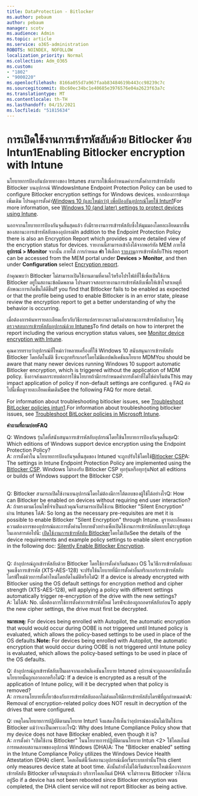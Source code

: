 ```yaml
---
title: DataProtection - Bitlocker
ms.author: pebaum
author: pebaum
manager: scotv
ms.audience: Admin
ms.topic: article
ms.service: o365-administration
ROBOTS: NOINDEX, NOFOLLOW
localization_priority: Normal
ms.collection: Adm_O365
ms.custom:
- "1802"
- "9000220"
ms.openlocfilehash: 8166a055d7a967faab83484619b443cc98239c7c
ms.sourcegitcommit: 8bc60ec34bc1e40685e3976576e04a2623f63a7c
ms.translationtype: MT
ms.contentlocale: th-TH
ms.lasthandoff: 04/15/2021
ms.locfileid: "51815634"
---
```

# <a name="enabling-bitlocker-encryption-with-intune"></a><span data-ttu-id="8bbbe-102">การเปิดใช้งานการเข้ารหัสลับด้วย Bitlocker ด้วย Intun1</span><span class="sxs-lookup"><span data-stu-id="8bbbe-102">Enabling Bitlocker encryption with Intune</span></span>

<span data-ttu-id="8bbbe-103">นโยบายการป้องกันปลายทางของ Intunes สามารถใช้เพื่อกําหนดค่าการตั้งค่าการเข้ารหัสลับ Bitlocker บนอุปกรณ์ Windows</span><span class="sxs-lookup"><span data-stu-id="8bbbe-103">Intune Endpoint Protection Policy can be used to configure Bitlocker encryption settings for Windows devices.</span></span> <span data-ttu-id="8bbbe-104">หากต้องการข้อมูลเพิ่มเติม โปรดดูการตั้งค่า[Windows 10 (และใหม่กว่า) เพื่อป้องกันอุปกรณ์โดยใช้ Intun1](https://docs.microsoft.com/intune/endpoint-protection-windows-10#windows-encryption)</span><span class="sxs-lookup"><span data-stu-id="8bbbe-104">For more information, see [Windows 10 (and later) settings to protect devices using Intune](https://docs.microsoft.com/intune/endpoint-protection-windows-10#windows-encryption).</span></span>

<span data-ttu-id="8bbbe-105">นอกจากนโยบายการป้องกันจุดสิ้นสุดแล้ว ยังมีรายงานการเข้ารหัสลับซึ่งให้มุมมองโดยละเอียดมากขึ้นของสถานะการเข้ารหัสลับของอุปกรณ์</span><span class="sxs-lookup"><span data-stu-id="8bbbe-105">In addition to the Endpoint Protection Policy there is also an Encryption Report which provides a more detailed view of the encryption status for devices.</span></span> <span data-ttu-id="8bbbe-106">รายงานนี้สามารถเข้าถึงได้จากพอร์ทัล MEM ภายใต้ **อุปกรณ์ > Monitor** จากนั้น ภายใต้ การกําหนด **ค่า** ให้เลือก [รายงาน](https://endpoint.microsoft.com/#blade/Microsoft_Intune_DeviceSettings/DevicesMonitorMenu/encryptionReport)การเข้ารหัสลับ</span><span class="sxs-lookup"><span data-stu-id="8bbbe-106">This report can be accessed from the MEM portal under **Devices > Monitor**, and then under **Configuration** select [Encryption report](https://endpoint.microsoft.com/#blade/Microsoft_Intune_DeviceSettings/DevicesMonitorMenu/encryptionReport).</span></span>

<span data-ttu-id="8bbbe-107">ถ้าคุณพบว่า Bitlocker ไม่สามารถเปิดใช้งานตามที่คาดไว้หรือโปรไฟล์ที่ใช้เพื่อเปิดใช้งาน Bitlocker อยู่ในสถานะข้อผิดพลาด โปรดตรวจสอบรายงานการเข้ารหัสลับเพื่อให้เข้าใจสาเหตุที่ลักษณะการเกิดขึ้นได้ดีขึ้น</span><span class="sxs-lookup"><span data-stu-id="8bbbe-107">If you find that Bitlocker fails to be enabled as expected or that the profile being used to enable Bitlocker is in an error state, please review the encryption report to get a better understanding of why the behavior is occurring.</span></span>

<span data-ttu-id="8bbbe-108">เมื่อต้องการค้นหารายละเอียดเกี่ยวกับวิธีการแปลรายงานรวมถึงค่าสถานะการเข้ารหัสลับต่างๆ ให้ดู[ตรวจสอบการเข้ารหัสลับอุปกรณ์ด้วย Intunes](https://docs.microsoft.com/mem/intune/protect/encryption-monitor)</span><span class="sxs-lookup"><span data-stu-id="8bbbe-108">To find details on how to interpret the report including the various encryption status values, see [Monitor device encryption with Intune](https://docs.microsoft.com/mem/intune/protect/encryption-monitor).</span></span>

<span data-ttu-id="8bbbe-109">คุณควรทราบว่าอุปกรณ์ที่ใหม่กว่าหลายเครื่องที่ใช้ Windows 10 สนับสนุนการเข้ารหัสลับ Bitlocker โดยอัตโนมัติ ซึ่งจะถูกทริกเกอร์โดยไม่มีแอปพลิเคชันนโยบาย MDM</span><span class="sxs-lookup"><span data-stu-id="8bbbe-109">You should be aware that many newer devices running Windows 10 support automatic Bitlocker encryption, which is triggered without the application of MDM policy.</span></span> <span data-ttu-id="8bbbe-110">ซึ่งอาจส่งผลกระทบต่อการใช้นโยบายถ้ามีการกําหนดค่าการตั้งค่าที่ไม่ใช่ค่าเริ่มต้น</span><span class="sxs-lookup"><span data-stu-id="8bbbe-110">This may impact application of policy if non-default settings are configured.</span></span> <span data-ttu-id="8bbbe-111">ดู FAQ ต่อไปนี้เพื่อดูรายละเอียดเพิ่มเติม</span><span class="sxs-lookup"><span data-stu-id="8bbbe-111">See the following FAQ for more detail.</span></span>

<span data-ttu-id="8bbbe-112">For information about troubleshooting bitlocker issues, see [Troubleshoot BitLocker policies intun1](https://docs.microsoft.com/intune/protect/troubleshoot-bitlocker-policies).</span><span class="sxs-lookup"><span data-stu-id="8bbbe-112">For information about troubleshooting bitlocker issues, see [Troubleshoot BitLocker policies in Microsoft Intune](https://docs.microsoft.com/intune/protect/troubleshoot-bitlocker-policies).</span></span>
 
 
<span data-ttu-id="8bbbe-113">**คำถามที่ถามบ่อย**</span><span class="sxs-lookup"><span data-stu-id="8bbbe-113">**FAQ**</span></span>

<span data-ttu-id="8bbbe-114">Q: Windows รุ่นใดที่สนับสนุนการเข้ารหัสลับอุปกรณ์โดยใช้นโยบายการป้องกันจุดสิ้นสุด</span><span class="sxs-lookup"><span data-stu-id="8bbbe-114">Q: Which editions of Windows support device encryption using the Endpoint Protection Policy?</span></span><br>
<span data-ttu-id="8bbbe-115">A: การตั้งค่าใน นโยบายการป้องกันจุดสิ้นสุดของ Intuned จะถูกปรับใช้โดยใช้[Bitlocker CSP](https://docs.microsoft.com/windows/client-management/mdm/bitlocker-csp)</span><span class="sxs-lookup"><span data-stu-id="8bbbe-115">A: The settings in Intune Endpoint Protection Policy are implemented using the [Bitlocker CSP](https://docs.microsoft.com/windows/client-management/mdm/bitlocker-csp).</span></span> <span data-ttu-id="8bbbe-116">Windows ไม่รองรับ Bitlocker CSP ทุกรุ่นหรือทุกรุ่น</span><span class="sxs-lookup"><span data-stu-id="8bbbe-116">Not all editions or builds of Windows support the Bitlocker CSP.</span></span> <br><br>

<span data-ttu-id="8bbbe-117">Q: Bitlocker สามารถเปิดใช้งานบนอุปกรณ์โดยไม่ต้องมีการโต้ตอบของผู้ใช้ได้อย่างไร</span><span class="sxs-lookup"><span data-stu-id="8bbbe-117">Q: How can Bitlocker be enabled on devices without requiring end user interaction?</span></span><br>
<span data-ttu-id="8bbbe-118">A: ถ้าตรงตามเงื่อนไขที่จําเป็นแล้วคุณจึงสามารถเปิดใช้งาน Bitlocker "Silent Encryption" ผ่าน Intunes ได้</span><span class="sxs-lookup"><span data-stu-id="8bbbe-118">A: So long as the necessary pre-requisites are met it is possible to enable Bitlocker "Silent Encryption" through Intune.</span></span> <span data-ttu-id="8bbbe-119">ดูรายละเอียดของความต้องการของอุปกรณ์และการตั้งค่านโยบายตัวอย่างเพื่อเปิดใช้งานการเข้ารหัสลับแบบไม่ระบุข้อมูลในเอกสารต่อไปนี้: [เปิดใช้งานการเข้ารหัสลับ Bitlocker](https://docs.microsoft.com/mem/intune/protect/encrypt-devices#silently-enable-bitlocker-on-devices)โดยไม่เปิด</span><span class="sxs-lookup"><span data-stu-id="8bbbe-119">See the details of the device requirements and example policy settings to enable silent encryption in the following doc: [Silently Enable Bitlocker Encryption](https://docs.microsoft.com/mem/intune/protect/encrypt-devices#silently-enable-bitlocker-on-devices).</span></span> <br><br>

<span data-ttu-id="8bbbe-120">Q: ถ้าอุปกรณ์ถูกเข้ารหัสลับด้วย Bitlocker โดยใช้การตั้งค่าเริ่มต้นของ OS ในวิธีการเข้ารหัสลับและจุดแข็งการเข้ารหัส (XTS-AES-128) จะปรับใช้นโยบายที่มีการตั้งค่าอื่นทริกเกอร์การเข้ารหัสลับไดรฟ์ใหม่ด้วยการตั้งค่าใหม่โดยอัตโนมัติหรือไม่</span><span class="sxs-lookup"><span data-stu-id="8bbbe-120">Q: If a device is already encrypted with Bitlocker using the OS default settings for encryption method and cipher strength (XTS-AES-128), will applying a policy with different settings automatically trigger re-encryption of the drive with the new settings?</span></span><br>
<span data-ttu-id="8bbbe-121">A: ไม่ได้</span><span class="sxs-lookup"><span data-stu-id="8bbbe-121">A: No.</span></span> <span data-ttu-id="8bbbe-122">เมื่อต้องการใช้การตั้งค่าการเข้ารหัสใหม่ ไดรฟ์จะต้องถูกถอดรหัสลับก่อน</span><span class="sxs-lookup"><span data-stu-id="8bbbe-122">To apply the new cipher settings, the drive must first be decrypted.</span></span><br><br>
<span data-ttu-id="8bbbe-123">**หมายเหตุ:** For devices being enrolled with Autopilot, the automatic encryption that would would occur during OOBE is not triggered until Intuned policy is evaluated, which allows the policy-based settings to be used in place of the OS defaults.</span><span class="sxs-lookup"><span data-stu-id="8bbbe-123">**Note:** For devices being enrolled with Autopilot, the automatic encryption that would occur during OOBE is not triggered until Intune policy is evaluated, which allows the policy-based settings to be used in place of the OS defaults.</span></span>
 
<span data-ttu-id="8bbbe-124">Q: ถ้าอุปกรณ์ถูกเข้ารหัสลับเป็นผลจากแอปพลิเคชันนโยบาย Intuned อุปกรณ์จะถูกถอดรหัสลับเมื่อนโยบายนั้นถูกเอาออกหรือไม่</span><span class="sxs-lookup"><span data-stu-id="8bbbe-124">Q: If a device is encrypted as a result of the  application of Intune policy, will it be decrypted when that policy is removed?</span></span><br>
<span data-ttu-id="8bbbe-125">A: การเอานโยบายที่เกี่ยวข้องกับการเข้ารหัสลับออกไม่ส่งผลให้มีการเข้ารหัสลับไดรฟ์ที่ถูกกําหนดค่า</span><span class="sxs-lookup"><span data-stu-id="8bbbe-125">A: Removal of encryption-related policy does NOT result in decryption of the drives that were configured.</span></span>
 
<span data-ttu-id="8bbbe-126">Q: เหตุใดนโยบายการปฏิบัติตามนโยบาย Intun1 จึงแสดงให้เห็นว่าอุปกรณ์ของฉันไม่เปิดใช้งาน Bitlocker แม้ว่าจะเป็นเพราะอะไร</span><span class="sxs-lookup"><span data-stu-id="8bbbe-126">Q: Why does Intune Compliance Policy show that my device does not have Bitlocker enabled, even though it is?</span></span><br>
<span data-ttu-id="8bbbe-127">A: การตั้งค่า "เปิดใช้งาน Bitlocker" ในนโยบายการปฏิบัติตามนโยบาย Intun <2> ใช้ไคลเอ็นต์การทดสอบสถานภาพของอุปกรณ์ Windows (DHA)</span><span class="sxs-lookup"><span data-stu-id="8bbbe-127">A: The "Bitlocker enabled" setting in the Intune Compliance Policy utilizes the Windows Device Health Attestation  (DHA) client.</span></span> <span data-ttu-id="8bbbe-128">ไคลเอ็นต์นี้วัดสถานะอุปกรณ์เมื่อเริ่มระบบเท่านั้น</span><span class="sxs-lookup"><span data-stu-id="8bbbe-128">This client only measures device state at boot time.</span></span> <span data-ttu-id="8bbbe-129">ดังนั้นถ้ายังไม่ได้เริ่มต้นระบบใหม่เนื่องจากการเข้ารหัสลับ Bitlocker เสร็จสมบูรณ์แล้ว บริการไคลเอ็นต์ DHA จะไม่รายงาน Bitlocker ว่าใช้งานอยู่</span><span class="sxs-lookup"><span data-stu-id="8bbbe-129">So if a device has not been rebooted since Bitlocker encryption was completed, the DHA client service will not report Bitlocker as being active.</span></span>
 
 